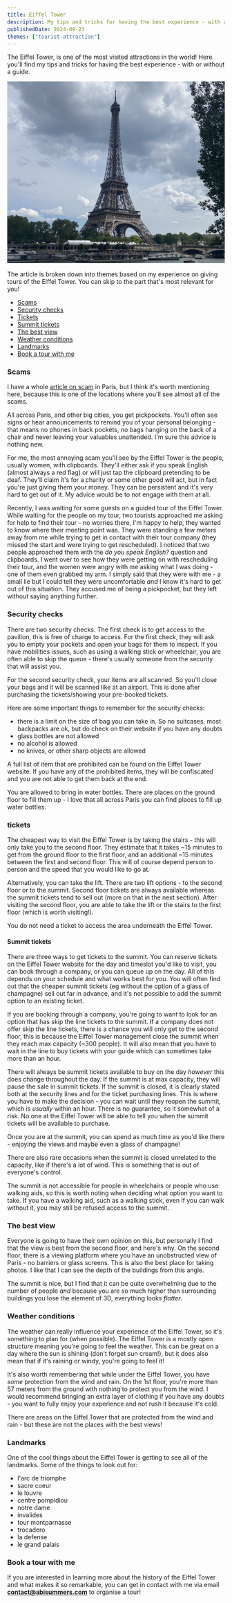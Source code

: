 ```yaml
---
title: Eiffel Tower
description: My tips and tricks for having the best experience - with or without a guide.
publishedDate: 2024-09-23
themes: ["tourist-attraction"]
---
```


The Eiffel Tower, is one of the most visited attractions in the world! Here you'll find my tips and tricks for having the best experience - with or without a guide.

![a view of the Eiffel Tower](./images/eiffel-tower.jpeg)

The article is broken down into themes based on my experience on giving tours of the Eiffel Tower. You can skip to the part that's most relevant for you!

- [Scams](#scams)
- [Security checks](#security)
- [Tickets](#tickets)
- [Summit tickets](#summit-tickets)
- [The best view](#best-view)
- [Weather conditions](#weather)
- [Landmarks](#landmarks)
- [Book a tour with me](#guided-tour)

<a name="scams"></a>

### Scams

I have a whole [article on scam](https://abisummers.com/articles/guide/common-scams/) in Paris, but I think it's worth mentioning here, because this is one of the locations where you'll see almost all of the scams.

All across Paris, and other big cities, you get pickpockets. You'll often see signs or hear announcements to remind you of your personal belonging - that means no phones in back pockets, no bags hanging on the back of a chair and never leaving your valuables unattended. I'm sure this advice is nothing new.

For me, the most annoying scam you'll see by the Eiffel Tower is the people, usually women, with clipboards. They'll either ask if you speak English (almost always a red flag) or will just tap the clipboard pretending to be deaf. They'll claim it's for a charity or some other good will act, but in fact you're just giving them your money. They can be persistent and it's very hard to get out of it. My advice would be to not engage with them at all.

Recently, I was waiting for some guests on a guided tour of the Eiffel Tower. While waiting for the people on my tour, two tourists approached me asking for help to find their tour - no worries there, I'm happy to help, they wanted to know where their meeting point was. They were standing a few meters away from me while trying to get in contact with their tour company (they missed the start and were trying to get rescheduled). I noticed that two people approached them with the _do you speak English?_ question and clipboards. I went over to see how they were getting on with rescheduling their tour, and the women were angry with me asking what I was doing - one of them even grabbed my arm. I simply said that they were with me - a small lie but I could tell they were uncomfortable _and_ I know it's hard to get out of this situation. They accused me of being a pickpocket, but they left without saying anything further.

<a name="security"></a>

### Security checks

There are two security checks. The first check is to get access to the pavilion, this is free of charge to access. For the first check, they will ask you to empty your pockets and open your bags for them to inspect. If you have mobilities issues, such as using a walking stick or wheelchair, you are often able to skip the queue - there's usually someone from the security that will assist you.

For the second security check, your items are all scanned. So you'll close your bags and it will be scanned like at an airport. This is done after purchasing the tickets/showing your pre-booked tickets.

Here are some important things to remember for the security checks:

- there is a limit on the size of bag you can take in. So no suitcases, most backpacks are ok, but do check on their website if you have any doubts
- glass bottles are not allowed
- no alcohol is allowed
- no knives, or other sharp objects are allowed

A full list of item that are prohibited can be found on the Eiffel Tower website. If you have any of the prohibited items, they will be confiscated and you are not able to get them back at the end.

You are allowed to bring in water bottles. There are places on the ground floor to fill them up - I love that all across Paris you can find places to fill up water bottles.

<a name="tickets"></a>

### tickets

The cheapest way to visit the Eiffel Tower is by taking the stairs - this will only take you to the second floor. They estimate that it takes ~15 minutes to get from the ground floor to the first floor, and an additional ~15 minutes between the first and second floor. This will of course depend person to person and the speed that you would like to go at.

Alternatively, you can take the lift. There are two lift options - to the second floor or to the summit. Second floor tickets are always available whereas the summit tickets tend to sell out (more on that in the next section). After visiting the second floor, you are able to take the lift or the stairs to the first floor (which is worth visiting!).

You do not need a ticket to access the area underneath the Eiffel Tower.

<a name="summit-tickets"></a>

#### Summit tickets

There are three ways to get tickets to the summit. You can reserve tickets on the Eiffel Tower website for the day and timeslot you'd like to visit, you can book through a company, or you can queue up on the day. All of this depends on your schedule and what works best for you. You will often find out that the cheaper summit tickets (eg without the option of a glass of champagne) sell out far in advance, and it's not possible to add the summit option to an existing ticket.

If you are booking through a company, you're going to want to look for an option that has skip the line tickets to the summit. If a company does not offer skip the line tickets, there is a chance you will only get to the second floor, this is because the Eiffel Tower management close the summit when they reach max capacity (~300 people). It will also mean that you have to wait in the line to buy tickets with your guide which can sometimes take more than an hour.

There will always be summit tickets available to buy on the day _however_ this does change throughout the day. If the summit is at max capacity, they will pause the sale in summit tickets. If the summit is closed, it is clearly stated both at the security lines and for the ticket purchasing lines. This is where you have to make the decision - you can wait until they reopen the summit, which is _usually_ within an hour. There is no guarantee, so it somewhat of a risk. No one at the Eiffel Tower will be able to tell you when the summit tickets will be available to purchase.

Once you are at the summit, you can spend as much time as you'd like there - enjoying the views and maybe even a glass of champagne!

There are also rare occasions when the summit is closed unrelated to the capacity, like if there's a lot of wind. This is something that is out of everyone's control.

The summit is not accessible for people in wheelchairs or people who use walking aids, so this is worth noting when deciding what option you want to take. If you have a walking aid, such as a walking stick, even if you can walk without it, you may still be refused access to the summit.

<a name="best-view"></a>

### The best view

Everyone is going to have their own opinion on this, but personally I find that the view is best from the second floor, and here's why. On the second floor, there is a viewing platform where you have an unobstructed view of Paris - no barriers or glass screens. This is also the best place for taking photos. I like that I can see the depth of the buildings from this angle.

The summit is nice, but I find that it can be quite overwhelming due to the number of people _and_ because you are so much higher than surrounding buildings you lose the element of 3D, everything looks _flatter_.

<a name="weather"></a>

### Weather conditions

The weather can really influence your experience of the Eiffel Tower, so it's something to plan for (when possible). The Eiffel Tower is a mostly open structure meaning you're going to feel the weather. This can be great on a day where the sun is shining (don't forget sun cream!), but it does also mean that if it's raining or windy, you're going to feel it!

It's also worth remembering that while under the Eiffel Tower, you have _some_ protection from the wind and rain. On the 1st floor, you're more than 57 meters from the ground with nothing to protect you from the wind. I would recommend bringing an extra layer of clothing if you have any doubts - you want to fully enjoy your experience and not rush it because it's cold.

There are areas on the Eiffel Tower that are protected from the wind and rain - but these are not the places with the best views!

<a name="landmarks"></a>

### Landmarks

One of the cool things about the Eiffel Tower is getting to see all of the landmarks. Some of the things to look out for:

- l'arc de triomphe
- sacre coeur
- le louvre
- centre pompidiou
- notre dame
- invalides
- tour montparnasse
- trocadero
- la defense
- le grand palais

<a name="guided-tour"></a>

### Book a tour with me

If you are interested in learning more about the history of the Eiffel Tower and what makes it so remarkable, you can get in contact with me via email **[contact@abisummers.com](mailto:contact@abisummers.com)** to organise a tour!

<!-- For a guided tour of the ground floor where I tell you some of the stories behind the Eiffel Tower, and what makes it so remarkable (because, it really is!), pricing starts at 40€. A tour of the ground floor will take ~1 hour.

If you would like for me to join you to the 2nd floor or summit, an additional fee will be charged. I am able to show you they key landmarks that are scattered across Paris and explain a bit about each of them.

Note: the Eiffel Tower tickets are not included in this price. This is something you will have to pay for (including my ticket if you would like me to join you to the second floor or summit). -->

<br>
